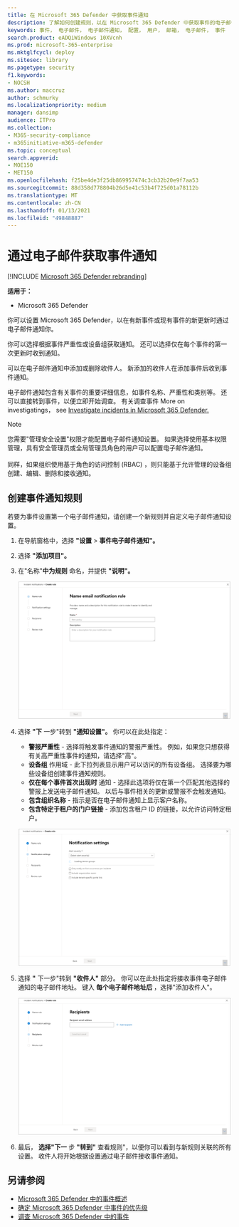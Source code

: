 ```yaml
---
title: 在 Microsoft 365 Defender 中获取事件通知
description: 了解如何创建规则，以在 Microsoft 365 Defender 中获取事件的电子邮件通知
keywords: 事件， 电子邮件， 电子邮件通知， 配置， 用户， 邮箱， 电子邮件， 事件
search.product: eADQiWindows 10XVcnh
ms.prod: microsoft-365-enterprise
ms.mktglfcycl: deploy
ms.sitesec: library
ms.pagetype: security
f1.keywords:
- NOCSH
ms.author: maccruz
author: schmurky
ms.localizationpriority: medium
manager: dansimp
audience: ITPro
ms.collection:
- M365-security-compliance
- m365initiative-m365-defender
ms.topic: conceptual
search.appverid:
- MOE150
- MET150
ms.openlocfilehash: f25be4de3f25db869957474c3cb32b20e9f7aa53
ms.sourcegitcommit: 88d358d778804b26d5e41c53b4f725d01a78112b
ms.translationtype: MT
ms.contentlocale: zh-CN
ms.lasthandoff: 01/13/2021
ms.locfileid: "49848887"
---
```

# <a name="get-incident-notifications-by-email"></a>通过电子邮件获取事件通知

[!INCLUDE [Microsoft 365 Defender rebranding](../includes/microsoft-defender.md)]


**适用于：**
- Microsoft 365 Defender

你可以设置 Microsoft 365 Defender，以在有新事件或现有事件的新更新时通过电子邮件通知你。 

你可以选择根据事件严重性或设备组获取通知。 还可以选择仅在每个事件的第一次更新时收到通知。

可以在电子邮件通知中添加或删除收件人。 新添加的收件人在添加事件后收到事件通知。 

电子邮件通知包含有关事件的重要详细信息，如事件名称、严重性和类别等。 还可以直接转到事件，以便立即开始调查。 有关调查事件 More on investigatings， see [Investigate incidents in Microsoft 365 Defender.](https://docs.microsoft.com/microsoft-365/security/mtp/investigate-incidents)

>[!NOTE]
>您需要"管理安全设置"权限才能配置电子邮件通知设置。 如果选择使用基本权限管理，具有安全管理员或全局管理员角色的用户可以配置电子邮件通知。 <br> <br>
同样，如果组织使用基于角色的访问控制 (RBAC) ，则只能基于允许管理的设备组创建、编辑、删除和接收通知。

## <a name="create-rules-for-incident-notifications"></a>创建事件通知规则

若要为事件设置第一个电子邮件通知，请创建一个新规则并自定义电子邮件通知设置。

1. 在导航窗格中，选择 **"设置**  >  **事件电子邮件通知"。**
2. 选择 **"添加项目"。**
3. 在"名称"**中为规则** 命名，并提供 **"说明"。**

    ![为事件电子邮件创建规则窗口](../../media/incidentemailnotif1.png) 
4. 选择 **"下** 一步"转到 **"通知设置"。** 你可以在此处指定：
    - **警报严重性** - 选择将触发事件通知的警报严重性。 例如，如果您只想获得有关高严重性事件的通知，请选择"高"。
    - **设备组** 作用域 - 此下拉列表显示用户可以访问的所有设备组。 选择要为哪些设备组创建事件通知规则。
    - **仅在每个事件首次出现时** 通知 - 选择此选项将仅在第一个匹配其他选择的警报上发送电子邮件通知。 以后与事件相关的更新或警报不会触发通知。
    - **包含组织名称** - 指示是否在电子邮件通知上显示客户名称。
    - **包含特定于租户的门户链接** - 添加包含租户 ID 的链接，以允许访问特定租户。
    
    ![事件电子邮件的 Notif 设置窗口](../../media/incidentemailnotif2.png)
5. 选择 **"** 下一步"转到 **"收件人"** 部分。 你可以在此处指定将接收事件电子邮件通知的电子邮件地址。 键入 **每个电子邮件地址后** ，选择"添加收件人"。

    ![事件电子邮件的"添加收件人"窗口](../../media/incidentemailnotif3.png) 

6. 最后， **选择"下一** 步 **"转到"** 查看规则"，以便你可以看到与新规则关联的所有设置。 收件人将开始根据设置通过电子邮件接收事件通知。

## <a name="see-also"></a>另请参阅
- [Microsoft 365 Defender 中的事件概述](https://docs.microsoft.com/microsoft-365/security/mtp/incidents-overview)
- [确定 Microsoft 365 Defender 中事件的优先级](https://docs.microsoft.com/microsoft-365/security/mtp/incident-queue)
- [调查 Microsoft 365 Defender 中的事件](https://docs.microsoft.com/microsoft-365/security/mtp/investigate-incidents)


